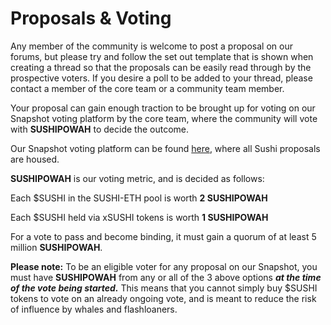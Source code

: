 # Proposals & Voting

Any member of the community is welcome to post a proposal on our forums, but please try and follow the set out template that is shown when creating a thread so that the proposals can be easily read through by the prospective voters. If you desire a poll to be added to your thread, please contact a member of the core team or a community team member.

Your proposal can gain enough traction to be brought up for voting on our Snapshot voting platform by the core team, where the community will vote with **SUSHIPOWAH** to decide the outcome.

Our Snapshot voting platform can be found [here](https://snapshot.org/#/sushigov.eth), where all Sushi proposals are housed.

**SUSHIPOWAH** is our voting metric, and is decided as follows:

Each $SUSHI in the SUSHI-ETH pool is worth **2 SUSHIPOWAH**

Each $SUSHI held via xSUSHI tokens is worth **1 SUSHIPOWAH**

For a vote to pass and become binding, it must gain a quorum of at least 5 million **SUSHIPOWAH**.

**Please note:** To be an eligible voter for any proposal on our Snapshot, you must have **SUSHIPOWAH** from any or all of the 3 above options **_at the time of the vote being started._** This means that you cannot simply buy $SUSHI tokens to vote on an already ongoing vote, and is meant to reduce the risk of influence by whales and flashloaners.
